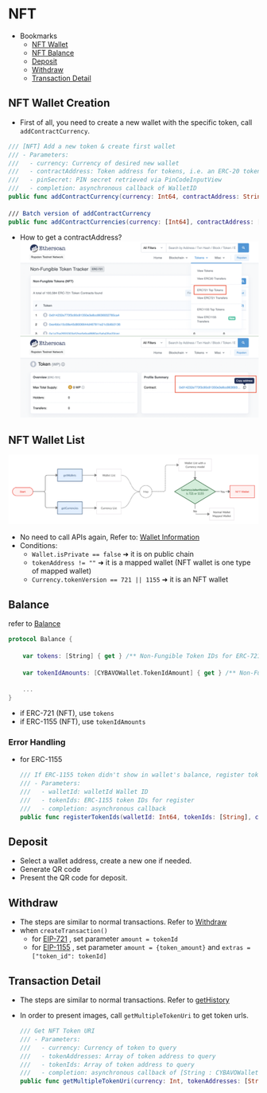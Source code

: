 # NFT

- Bookmarks
  - [NFT Wallet](#nft-wallet-creation)
  - [NFT Balance](#balance)
  - [Deposit](#deposit)
  - [Withdraw](#withdraw)
  - [Transaction Detail](#transaction-detail)

## NFT Wallet Creation

- First of all, you need to create a new wallet with the specific token, call `addContractCurrency`.

```swift
/// [NFT] Add a new token & create first wallet
/// - Parameters:
///   - currency: Currency of desired new wallet
///   - contractAddress: Token address for tokens, i.e. an ERC-20 token wallet maps to an Ethereum wallet
///   - pinSecret: PIN secret retrieved via PinCodeInputView
///   - completion: asynchronous callback of WalletID
public func addContractCurrency(currency: Int64, contractAddress: String, pinSecret: CYBAVOWallet.PinSecret, completion: @escaping CYBAVOWallet.Callback<CYBAVOWallet.AddContractCurrenciesResult>)

/// Batch version of addContractCurrency
public func addContractCurrencies(currency: [Int64], contractAddress: [String], pinSecret: CYBAVOWallet.PinSecret, completion: @escaping CYBAVOWallet.Callback<CYBAVOWallet.AddContractCurrenciesResult>)
```

- How to get a contractAddress?
  ![img](images/sdk_guideline/nft_etherscan_1.png)
  ![img](images/sdk_guideline/nft_etherscan_2.png)

## NFT Wallet List

![img](images/sdk_guideline/nft_wallets.jpg)

- No need to call APIs again, Refer to: [Wallet Information](wallets.md#wallet-information)
- Conditions:
  - `Wallet.isPrivate == false` ➜ it is on public chain
  - `tokenAddress != ""` ➜ it is a mapped wallet (NFT wallet is one type of mapped wallet)
  - `Currency.tokenVersion == 721 || 1155` ➜ it is an NFT wallet

## Balance

refer to [Balance](wallets.md#getbalances)

```swift
protocol Balance {

    var tokens: [String] { get } /** Non-Fungible Token IDs for ERC-721*/

    var tokenIdAmounts: [CYBAVOWallet.TokenIdAmount] { get } /** Non-Fungible Token ID and amounts for ERC-1155 */

    ...
}
```

- if ERC-721 (NFT), use `tokens`
- if ERC-1155 (NFT), use `tokenIdAmounts`

### Error Handling

- for ERC-1155

  ```swift
  /// If ERC-1155 token didn't show in wallet's balance, register token ID manually make them in track
  /// - Parameters:
  ///   - walletId: walletId Wallet ID
  ///   - tokenIds: ERC-1155 token IDs for register
  ///   - completion: asynchronous callback
  public func registerTokenIds(walletId: Int64, tokenIds: [String], completion: @escaping CYBAVOWallet.Callback<CYBAVOWallet.RegisterTokenIdsResult>)
  ```

## Deposit

- Select a wallet address, create a new one if needed.
- Generate QR code
- Present the QR code for deposit.

## Withdraw

- The steps are similar to normal transactions. Refer to [Withdraw](transaction.md#withdraw)
- when `createTransaction()`
  - for [EIP-721](https://eips.ethereum.org/EIPS/eip-721) , set parameter `amount = tokenId`
  - for [EIP-1155](https://eips.ethereum.org/EIPS/eip-1155) , set parameter `amount = {token_amount}` and `extras = ["token_id": tokenId]`

## Transaction Detail

- The steps are similar to normal transactions. Refer to [getHistory](transaction.md#gethistory)

- In order to present images, call `getMultipleTokenUri` to get token urls.
  
  ```swift
  /// Get NFT Token URI
  /// - Parameters:
  ///   - currency: Currency of token to query
  ///   - tokenAddresses: Array of token address to query
  ///   - tokenIds: Array of token address to query
  ///   - completion: asynchronous callback of [String : CYBAVOWallet.TokenUriInfo]
  public func getMultipleTokenUri(currency: Int, tokenAddresses: [String], tokenIds: [String], completion: @escaping CYBAVOWallet.Callback<CYBAVOWallet.GetMultipleTokenUriReponse>)
  ```
